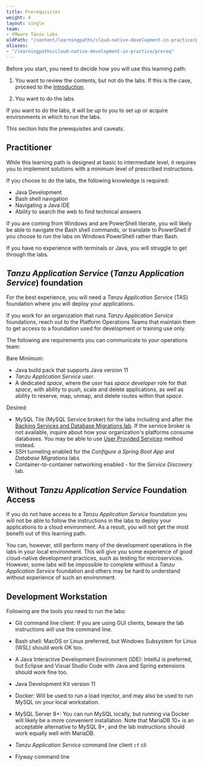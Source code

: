 ```yaml
---
title: Prerequisites
weight: 4
layout: single
team:
- VMware Tanzu Labs
oldPath: "/content/learningpaths/cloud-native-development-in-practice/prereq.md"
aliases:
- "/learningpaths/cloud-native-development-in-practice/prereq"
---
```


Before you start,
you need to decide how you will use this learning path:

1.  You want to review the contents,
    but not do the labs.
    If this is the case,
    proceed to the
    [Introduction](../intro/).

1.  You want to do the labs

If you want to do the labs,
it will be up to you to set up or acquire environments in which to
run the labs.

This section lists the prerequisites and caveats.

## Practitioner

While this learning path is designed at basic to intermediate level,
it requires you to implement solutions with a minimum level of
prescribed instructions.

If you choose to do the labs,
the following knowledge is required:

- Java Development
- Bash shell navigation
- Navigating a Java IDE
- Ability to search the web to find technical answers

If you are coming from Windows and are PowerShell literate,
you will likely be able to navigate the Bash shell commands,
or translate to PowerShell if you choose to run the labs on Windows
PowerShell rather than Bash.

If you have no experience with terminals or Java,
you will struggle to get through the labs.

## *Tanzu Application Service* (*Tanzu Application Service*) foundation

For the best experience, you will need a
*Tanzu Application Service* (TAS) foundation where you will deploy your
applications.

If you work for an organization that runs *Tanzu Application Service*
foundations,
reach out to the Platform Operations Teams that maintain them to get
access to a foundation used for development or training use only.

The following are requirements you can communicate to your operations
team:

Bare Minimum:

-   Java build pack that supports Java version 11
-   *Tanzu Application Service* *user*.
-   A dedicated *space*,
    where the *user* has *space developer* role for that *space*,
    with ability to push, scale and delete applications,
    as well as ability to reserve, map, unmap, and delete routes within
    that *space*.

Desired:

-   MySQL Tile (MySQL Service broker) for the labs including and after
    the [Backing Services and Database Migrations lab](../database-migrations/).
    If the service broker is not available,
    inquire about how your organization's platforms consume databases.
    You may be able to use
    [User Provided Services](https://docs.cloudfoundry.org/devguide/services/user-provided.html)
    method instead.
-   SSH tunneling enabled for the *Configure a Spring Boot App* and
    *Database Migrations* labs
-   Container-to-container networking enabled - for the
    *Service Discovery* lab.

## Without *Tanzu Application Service* Foundation Access

If you do not have access to a *Tanzu Application Service* foundation
you will not be able to follow the instructions in the labs to deploy
your applications to a cloud environment.
As a result, you will not get the most benefit out of this learning
path.

You can, however, still perform many of the development operations in
the labs in your local environment.
This will give you some experience of good cloud-native development
practices, such as testing for microservices.
However, some labs will be impossible to complete without a
*Tanzu Application Service* foundation and others may be hard to
understand without experience of such an environment.

## Development Workstation

Following are the tools you need to run the labs:

-   Git command line client:
    If you are using GUI clients,
    beware the lab instructions will use the command line.

-   Bash shell:
    MacOS or Linux preferred,
    but Windows Subsystem for Linux (WSL) should work OK too.

-   A Java Interactive Development Environment (IDE):
    IntelliJ is preferred, but Eclipse and Visual Studio Code with
    Java and Spring extensions should work fine too.

-   Java Development Kit version 11

-   Docker:
    Will be used to run a load injector,
    and may also be used to run MySQL on your local workstation.

-   MySQL Server 8+:
    You can run MySQL locally,
    but running via Docker will likely be a more convenient installation.
    Note that MariaDB 10+ is an acceptable alternative to MySQL 8+, and
    the lab instructions should work equally well with MariaDB.

-   *Tanzu Application Service* command line client `cf` cli

-   Flyway command line
